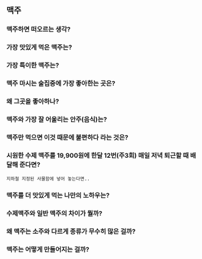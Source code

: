 맥주
---------------------
### 맥주하면 떠오르는 생각?

### 가장 맛있게 먹은  맥주는?

### 가장 특이한 맥주는?

### 맥주 마시는 술집중에 가장 좋아한는 곳은?

### 왜 그곳을 좋아하나?

### 맥주와 가장 잘 어울리는 안주(음식)는?

### 맥주만 먹으면 이것 때문에 불편하다 라는 것은?

### 시원한 수제 맥주를 19,900원에 한달 12번(주3회) 매일 저녁 퇴근할 때 배달해 준다면?
    지하철 지정된 사물함에 넣어 놓는다면..
### 맥주를 더 맛있게 먹는 나만의 노하우는?

### 수제맥주와 일반 맥주의 차이가 뭘까?

### 왜 맥주는 소주와 다르게 종류가 무수히 많은 걸까?
### 맥주는 어떻게 만들어지는 걸까?
